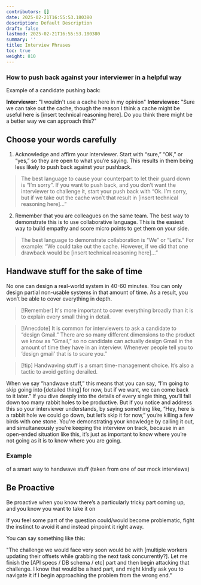 ```yaml
---
contributors: []
date: 2025-02-21T16:55:53.180380
description: Default Description
draft: false
lastmod: 2025-02-21T16:55:53.180380
summary: ''
title: Interview Phrases
toc: true
weight: 810
---
```


### How to push back against your interviewer in a helpful way

Example of a candidate pushing back:

**Interviewer:** "I wouldn't use a cache here in my opinion"
**Interviewee:** "Sure we can take out the cache, though the reason I think a cache might be useful here is \[insert technical reasoning here\]. Do you think there might be a better way we can approach this?"

## Choose your words carefully

1. Acknowledge and affirm your interviewer. Start with “sure,” “OK,” or “yes,” so they are open to what you’re saying. This results in them being less likely to push back against your pushback.

 > 
 > The best language to cause your counterpart to let their guard down is “I’m sorry”. If you want to push back, and you don’t want the interviewer to challenge it, start your push back with “Ok. I’m sorry, but if we take out the cache won’t that result in \[insert technical reasoning here\]…”

2. Remember that you are colleagues on the same team. The best way to demonstrate this is to use collaborative language. This is the easiest way to build empathy and score micro points to get them on your side.

 > 
 > The best language to demonstrate collaboration is “We” or “Let’s.” For example: “We could take out the cache. However, if we did that one drawback would be \[insert technical reasoning here\]…”

## Handwave stuff for the sake of time

No one can design a real-world system in 40-60 minutes. You can only design partial non-usable systems in that amount of time. As a result, you won’t be able to cover everything in depth.

 > 
 > \[!Remember\]
 > It's more important to cover everything broadly than it is to explain every small thing in detail.

 > 
 > \[!Anecdote\]
 > It is common for interviewers to ask a candidate to “design Gmail.” There are so many different dimensions to the product we know as “Gmail,” so no candidate can actually design Gmail in the amount of time they have in an interview. Whenever people tell you to ‘design gmail’ that is to scare you.”

 > 
 > \[!tip\]
 > Handwaving stuff is a smart time-management choice. It’s also a tactic to avoid getting derailed.

When we say “handwave stuff,” this means that you can say, “I’m going to skip going into \[detailed thing\] for now, but if we want, we can come back to it later.” If you dive deeply into the details of every single thing, you’ll fall down too many rabbit holes to be productive. But if you notice and address this so your interviewer understands, by saying something like, “Hey, here is a rabbit hole we could go down, but let’s skip it for now,” you’re killing a few birds with one stone. You're demonstrating your knowledge by calling it out, and simultaneously you’re keeping the interview on track, because in an open-ended situation like this, it’s just as important to know where you’re not going as it is to know where you are going.

### Example

of a smart way to handwave stuff (taken from one of our mock interviews)

## Be Proactive

Be proactive when you know there’s a particularly tricky part coming up, and you know you want to take it on

If you feel some part of the question could/would become problematic, fight the instinct to avoid it and instead pinpoint it right away.

You can say something like this:

"The challenge we would face very soon would be with \[multiple workers updating their offsets while grabbing the next task concurrently?\]. Let me finish the \[API specs / DB schema / etc\] part and then begin attacking that challenge. I know that would be a hard part, and might kindly ask you to navigate it if I begin approaching the problem from the wrong end."
